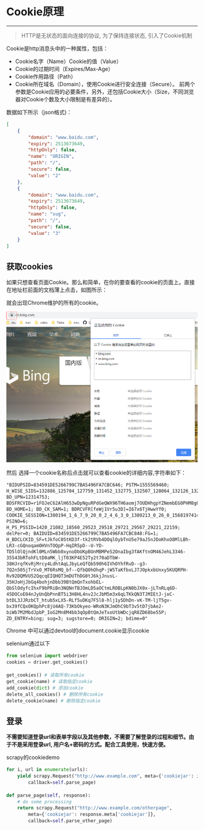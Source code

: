 #  Cookie原理

------

> HTTP是无状态的面向连接的协议, 为了保持连接状态, 引入了Cookie机制

Cookie是http消息头中的一种属性，包括：

- Cookie名字（Name）Cookie的值（Value）
- Cookie的过期时间（Expires/Max-Age）
- Cookie作用路径（Path）
- Cookie所在域名（Domain），使用Cookie进行安全连接（Secure）。
  前两个参数是Cookie应用的必要条件，另外，还包括Cookie大小（Size，不同浏览器对Cookie个数及大小限制是有差异的）。

数据如下所示（json格式)：

```json
[
    {
        "domain": "www.baidu.com",
        "expiry": 2513673649,
        "httpOnly": false,
        "name": "ORIGIN",
        "path": "/",
        "secure": false,
        "value": "2"
    },
    {
        "domain": "www.baidu.com",
        "expiry": 2513673649,
        "httpOnly": false,
        "name": "sug",
        "path": "/",
        "secure": false,
        "value": "3"
    }
]
```



## 获取cookies

如果只想查看页面Cookie。那么和简单，在你的要查看的cookie的页面上。直接在地址栏前面的文档薄上点击，如图所示：



就会出现Chrome维护的所有的cookie。

![1568700016300](..\img\1568700016300.png)

然后 选择一个cookie名称后点击就可以查看cookie的详细内容,字符串如下：

``` 
"BIDUPSID=834591DE5266799C7BA5496FA7CBC646; PSTM=1555569460; H_WISE_SIDS=132886_125704_127759_131452_132775_132507_128064_132126_132686_120221_133017_132909_133041_131247_132439_130763_132394_132378_132325_132213_131518_132260_118886_118873_131401_118843_118818_118802_131650_131577_132840_131534_131529_133158_132604_129565_107315_132590_132782_130122_131874_132770_131196_133352_132565_133478_133302_132890_129651_132557_132542_133290_131905_128892_132293_132551_132498_133387_129646_131423_133211_133414_132904_110085_127969_133153_123290_131748_127315_133194_127416_131549_133343; BD_UPN=12314753; BDSFRCVID=r1FOJeC62AlH653wDpNguRPdGeQWX96TH6aomj7OUDHhgpYZNembEG0PHM8g0KubT4X3ogKK3gOTH4DF_2uxOjjg8UtVJeC6EG0P3J; BD_HOME=1; BD_CK_SAM=1; BDRCVFR[feWj1Vr5u3D]=I67x6TjHwwYf0; COOKIE_SESSION=1380194_1_6_7_9_20_0_2_4_6_3_0_1380213_0_26_0_1568197414_1566799864_1568197388%7C9%238885898_1_1566799853%7C2; PSINO=6; H_PS_PSSID=1420_21082_18560_29523_29518_29721_29567_29221_22159; delPer=0; BAIDUID=834591DE5266799C7BA5496FA7CBC848:FG=1; H_BDCLCKID_SF=tJkfoC05tKD3f-tk2tRVb4DOqlOybTnU5e79aJ5nJDoKhxO8MlLBh-LR3-cGQnoqamOHVnTOQpP-HqIR5pD--U-YD-TD5lOlQjndKl0MLn5Wbb0xynoDbUKpBUnMBMPe52OnaIbg3fAKftnOM46JehL3346-35543bRTohFLtD0aMK_ljT03KP4E52Ty2t70aDTbW-38HJrqfKvRjMrcy4LdhtAqLJbyLeQfQb590h6IVhOYhfRvD--g3-7Q2n505jTrVxO_MT6RsMQ_bf--QfbQ0hOhqP-jW5TaKfbxLJ7JOpkxbUnxy5KUQRPH-Rv92DQMVU52QqcqEIQHQT3mDUThDG0tJ6kjJnusL-35HJoHjJbGq4bohjnDbb39BtQmQnTxohbEL-QbSlOdyfcIhxF9bPRiBn3NQNnTBJOmLD5aOCtmLROBLpKN0bJX0x-jLTnRLq6D-45DOCoE04nJyUnQbPnnBT5i3H8HL4nv2JcJbM5m3x6qLTKkQN3TJMIEtJ-joC-btDL3JJRzbCT_htub5xLX5-RLf5uDKq7F5l8-hlj1y5DhDn-vK-TM-ljT5gv-bx39fCQxOKQphPc8jU4AQ-73KbOkyeo-WRoN3KJmOhC9bT3v5tD7jbAe2-biWb7M2MbdJpbP_IoG2Mn8M4bb3qOpBtQmJeTxoUtbWDcjqR8ZD68be55P; ZD_ENTRY=bing; sug=3; sugstore=0; ORIGIN=2; bdime=0"
```







Chrome 中可以通过devtool的document.cookie显示cookie



selenium通过以下

``` python
from selenium import webdriver
cookies = driver.get_cookies()

get_cookies() # 读取所有cookie
get_cookie(name) # 读取指定cookie
add_cookie(dict) # 添加cookie
delete_all_cookies() # 删除所有cookie
delete_cookie(name) # 删除指定cookie
```



## 登录



**不需要知道登录url和表单字段以及其他参数，不需要了解登录的过程和细节。由于不是采用登录url, 用户名+密码的方式。配合工具使用，快速方便。**



scrapy的cookiedemo

```python
for i, url in enumerate(urls):
    yield scrapy.Request("http://www.example.com", meta={'cookiejar': i},
        callback=self.parse_page)

def parse_page(self, response):
    # do some processing
    return scrapy.Request("http://www.example.com/otherpage",
        meta={'cookiejar': response.meta['cookiejar']},
        callback=self.parse_other_page)
```



